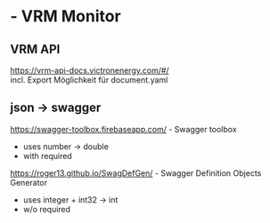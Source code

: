 ﻿#  - VRM Monitor

## VRM API

https://vrm-api-docs.victronenergy.com/#/  
incl. Export Möglichkeit für document.yaml

## json -> swagger
https://swagger-toolbox.firebaseapp.com/ - Swagger toolbox
- uses number -> double
- with required

https://roger13.github.io/SwagDefGen/ - Swagger Definition Objects Generator
- uses integer + int32 -> int
- w/o required

